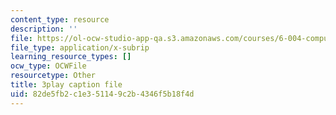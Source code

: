 ```yaml
---
content_type: resource
description: ''
file: https://ol-ocw-studio-app-qa.s3.amazonaws.com/courses/6-004-computation-structures-spring-2017/82de5fb2c1e351149c2b4346f5b18f4d_LWE5p2sCI6o.vtt
file_type: application/x-subrip
learning_resource_types: []
ocw_type: OCWFile
resourcetype: Other
title: 3play caption file
uid: 82de5fb2-c1e3-5114-9c2b-4346f5b18f4d
---
```

